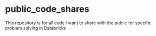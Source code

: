 # public_code_shares
This repository is for all code l want to share with the public for specific problem solving in Databricks

